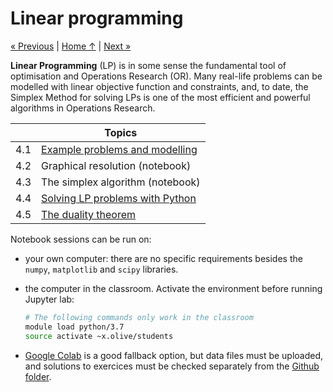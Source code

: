 # Linear programming

[« Previous](../3_pytorch) \| [Home ↑](../) \| [Next »](../5_milp)

**Linear Programming** (LP) is in some sense the fundamental tool of optimisation and Operations Research (OR). Many real-life problems can be modelled with linear objective function and constraints, and, to date, the Simplex Method for solving LPs is one of the most efficient and powerful algorithms in Operations Research.

|     | Topics                                     |
| --- | ------------------------------------------ |
| 4.1 | [Example problems and modelling](problems) |
| 4.2 | Graphical resolution (notebook)            |
| 4.3 | The simplex algorithm (notebook)           |
| 4.4 | [Solving LP problems with Python](python)  |
| 4.5 | [The duality theorem](duality)             |

Notebook sessions can be run on:

- your own computer: there are no specific requirements besides the `numpy`, `matplotlib` and `scipy` libraries.

- the computer in the classroom. Activate the environment before running Jupyter lab:

  ```bash
  # The following commands only work in the classroom
  module load python/3.7
  source activate ~x.olive/students
  ```

- [Google Colab](https://colab.research.google.com/github/xoolive/optim4ai/) is a good fallback option, but data files must be uploaded, and solutions to exercices must be checked separately from the [Github folder](https://github.com/xoolive/optim4ai/tree/master/2_gradient/solutions).
